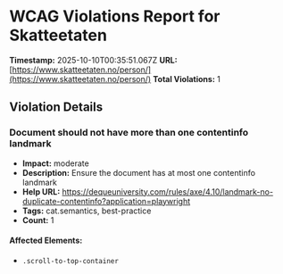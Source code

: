 # WCAG Violations Report for Skatteetaten

**Timestamp:** 2025-10-10T00:35:51.067Z
**URL:** [https://www.skatteetaten.no/person/](https://www.skatteetaten.no/person/)
**Total Violations:** 1

## Violation Details

### Document should not have more than one contentinfo landmark

- **Impact:** moderate
- **Description:** Ensure the document has at most one contentinfo landmark
- **Help URL:** https://dequeuniversity.com/rules/axe/4.10/landmark-no-duplicate-contentinfo?application=playwright
- **Tags:** cat.semantics, best-practice
- **Count:** 1

#### Affected Elements:

- `.scroll-to-top-container`
